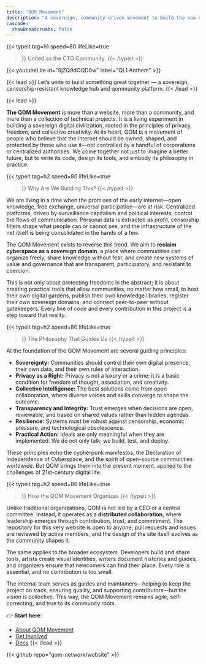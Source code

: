 ```yaml
---
title: "QOM Movement"
description: "A sovereign, community-driven movement to build the new era of the internet."
cascade:
  showBreadcrumbs: false
---
```

{{< typeit 
  tag=h1
  speed=80
  lifeLike=true
>}}
United as the CTO Community.
{{< /typeit >}}


{{< youtubeLite id="9jZQ9dOQD0w" label="QL1 Anthem" >}}

{{< lead >}}
Let’s unite to build something great together — a sovereign, censorship-resistant knowledge hub and qommunity platform.
{{< /lead >}}

{{< lead >}}

**The QOM Movement** is more than a website, more than a community, and more than a collection of technical projects. It is a living experiment in building a sovereign digital civilization, rooted in the principles of privacy, freedom, and collective creativity. At its heart, QOM is a movement of people who believe that the internet should be owned, shaped, and protected by those who use it—not controlled by a handful of corporations or centralized authorities. We come together not just to imagine a better future, but to write its code, design its tools, and embody its philosophy in practice.


{{< typeit 
  tag=h2
  speed=80
  lifeLike=true
>}} 
 Why Are We Building This?
{{< /typeit >}}

We are living in a time when the promises of the early internet—open knowledge, free exchange, universal participation—are at risk. Centralized platforms, driven by surveillance capitalism and political interests, control the flows of communication. Personal data is extracted as profit, censorship filters shape what people can or cannot see, and the infrastructure of the net itself is being consolidated in the hands of a few.  

The QOM Movement exists to reverse this trend. We aim to **reclaim cyberspace as a sovereign domain**, a place where communities can organize freely, share knowledge without fear, and create new systems of value and governance that are transparent, participatory, and resistant to coercion.  

This is not only about protecting freedoms in the abstract; it is about creating practical tools that allow communities, no matter how small, to host their own digital gardens, publish their own knowledge libraries, register their own sovereign domains, and connect peer-to-peer without gatekeepers. Every line of code and every contribution in this project is a step toward that reality.

{{< typeit 
  tag=h2
  speed=80
  lifeLike=true
>}} 
 The Philosophy That Guides Us
{{< /typeit >}}

At the foundation of the QOM Movement are several guiding principles:

- **Sovereignty:** Communities should control their own digital presence, their own data, and their own rules of interaction.
- **Privacy as a Right:** Privacy is not a luxury or a crime; it is a basic condition for freedom of thought, association, and creativity.
- **Collective Intelligence:** The best solutions come from open collaboration, where diverse voices and skills converge to shape the outcome.
- **Transparency and Integrity:** Trust emerges when decisions are open, reviewable, and based on shared values rather than hidden agendas.
- **Resilience:** Systems must be robust against censorship, economic pressure, and technological obsolescence.  
- **Practical Action:** Ideals are only meaningful when they are implemented. We do not only talk; we build, test, and deploy.

These principles echo the cypherpunk manifestos, the Declaration of Independence of Cyberspace, and the spirit of open-source communities worldwide. But QOM brings them into the present moment, applied to the challenges of 21st-century digital life.

{{< typeit 
  tag=h2
  speed=80
  lifeLike=true
>}} 
 How the QOM Movement Organizes
{{< /typeit >}}

Unlike traditional organizations, QOM is not led by a CEO or a central committee. Instead, it operates as a **distributed collaboration**, where leadership emerges through contribution, trust, and commitment. The repository for this very website is open to anyone; pull requests and issues are reviewed by active members, and the design of the site itself evolves as the community shapes it.  

The same applies to the broader ecosystem. Developers build and share tools, artists create visual identities, writers document histories and guides, and organizers ensure that newcomers can find their place. Every role is essential, and no contribution is too small.  

The internal team serves as guides and maintainers—helping to keep the project on track, ensuring quality, and supporting contributors—but the vision is collective. This way, the QOM Movement remains agile, self-correcting, and true to its community roots.


👉 **Start here**:
- [About QOM Movement](/about/)
- [Get Involved](/get-involved/)
- [Docs](/docs/)
{{< /lead >}}

{{< github repo="qom-network/website" >}}